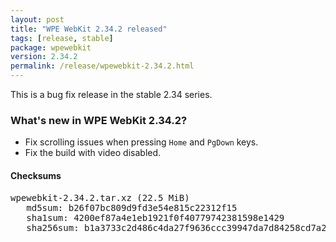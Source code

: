 ```yaml
---
layout: post
title: "WPE WebKit 2.34.2 released"
tags: [release, stable]
package: wpewebkit
version: 2.34.2
permalink: /release/wpewebkit-2.34.2.html
---
```


This is a bug fix release in the stable 2.34 series.

### What's new in WPE WebKit 2.34.2?

- Fix scrolling issues when pressing `Home` and `PgDown` keys.
- Fix the build with video disabled.

#### Checksums

<pre>
wpewebkit-2.34.2.tar.xz (22.5 MiB)
   md5sum: b26f07bc809d9fd3e54e815c22312f15
   sha1sum: 4200ef87a4e1eb1921f0f40779742381598e1429
   sha256sum: b1a3733c2d486c4da27f9636ccc39947da7d84258cd7a24a6fb0b842c9595c0b
</pre>
